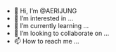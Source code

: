 - 👋 Hi, I’m @AERIJUNG
- 👀 I’m interested in ...
- 🌱 I’m currently learning ...
- 💞️ I’m looking to collaborate on ...
- 📫 How to reach me ...

<!---
AERIJUNG/AERIJUNG is a ✨ special ✨ repository because its `README.md` (this file) appears on your GitHub profile.
You can click the Preview link to take a look at your changes.
--->
